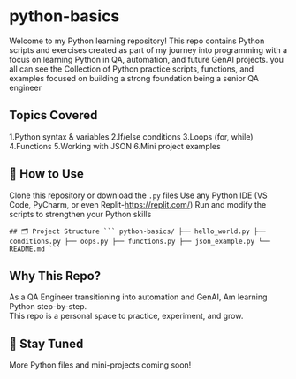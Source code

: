 # python-basics
Welcome to my Python learning repository!
This repo contains Python scripts and exercises created as part of my journey into programming with a focus on learning Python in QA, automation, and future GenAI projects.
you all can see the Collection of Python practice scripts, functions, and examples  focused on building a strong foundation being a senior QA engineer

## Topics Covered

1.Python syntax & variables
2.If/else conditions
3.Loops (for, while)
4.Functions
5.Working with JSON
6.Mini project examples

 ## 🚀 How to Use

 Clone this repository or download the `.py` files
 Use any Python IDE (VS Code, PyCharm, or even Replit-https://replit.com/)
 Run and modify the scripts to strengthen your Python skills

<pre><code>## 🗂️ Project Structure ``` python-basics/ ├── hello_world.py ├── conditions.py ├── oops.py ├── functions.py ├── json_example.py └── README.md ``` </code></pre>

## Why This Repo?

As a QA Engineer transitioning into automation and GenAI, Am learning Python step-by-step.  
This repo is a personal space to practice, experiment, and grow.

## 🌟 Stay Tuned

More Python files and mini-projects coming soon!      
